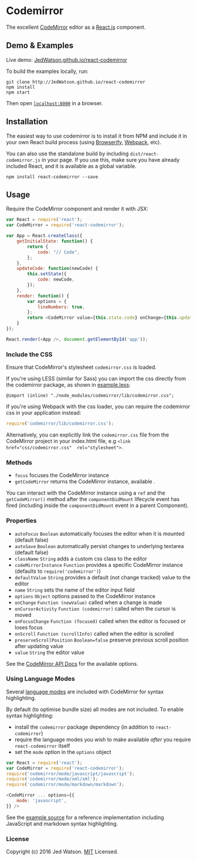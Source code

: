 # Codemirror

The excellent [CodeMirror](https://codemirror.net) editor as a [React.js](http://facebook.github.io/react) component.


## Demo & Examples

Live demo: [JedWatson.github.io/react-codemirror](http://JedWatson.github.io/react-codemirror)

To build the examples locally, run:

```
git clone http://JedWatson.github.io/react-codemirror
npm install
npm start
```

Then open [`localhost:8000`](http://localhost:8000) in a browser.


## Installation

The easiest way to use codemirror is to install it from NPM and include it in your own React build process (using [Browserify](http://browserify.org), [Webpack](http://webpack.github.io/), etc).

You can also use the standalone build by including `dist/react-codemirror.js` in your page. If you use this, make sure you have already included React, and it is available as a global variable.

```
npm install react-codemirror --save
```


## Usage

Require the CodeMirror component and render it with JSX:

```javascript
var React = require('react');
var CodeMirror = require('react-codemirror');

var App = React.createClass({
	getInitialState: function() {
		return {
			code: "// Code",
		};
	},
	updateCode: function(newCode) {
		this.setState({
			code: newCode,
		});
	},
	render: function() {
		var options = {
			lineNumbers: true,
		};
		return <CodeMirror value={this.state.code} onChange={this.updateCode} options={options} />
	}
});

React.render(<App />, document.getElementById('app'));
```

### Include the CSS

Ensure that CodeMirror's stylesheet `codemirror.css` is loaded.

If you're using LESS (similar for Sass) you can import the css directly from the codemirror package, as shown in [example.less](example/src/example.less):

```less
@import (inline) "./node_modules/codemirror/lib/codemirror.css";
```

If you're using Webpack with the css loader, you can require the codemirror css in your application instead:

```js
require('codemirror/lib/codemirror.css');
```

Alternatively, you can explicitly link the `codemirror.css` file from the CodeMirror project in your index.html file, e.g `<link href="css/codemirror.css"  rel="stylesheet">`.

### Methods

* `focus` focuses the CodeMirror instance
* `getCodeMirror` returns the CodeMirror instance, available .

You can interact with the CodeMirror instance using a `ref` and the `getCodeMirror()` method after the `componentDidMount` lifecycle event has fired (including inside the `componentDidMount` event in a parent Component).

### Properties

* `autoFocus` `Boolean` automatically focuses the editor when it is mounted (default false)
* `autoSave` `Boolean` automatically persist changes to underlying textarea (default false)
* `className` `String` adds a custom css class to the editor
* `codeMirrorInstance` `Function` provides a specific CodeMirror instance (defaults to `require('codemirror')`)
* `defaultValue` `String` provides a default (not change tracked) value to the editor
* `name` `String` sets the name of the editor input field
* `options` `Object` options passed to the CodeMirror instance
* `onChange` `Function (newValue)` called when a change is made
* `onCursorActivity` `Function (codemirror)` called when the cursor is moved
* `onFocusChange` `Function (focused)` called when the editor is focused or loses focus
* `onScroll` `Function (scrollInfo)` called when the editor is scrolled
* `preserveScrollPosition` `Boolean=false` preserve previous scroll position after updating value
* `value` `String` the editor value

See the [CodeMirror API Docs](https://codemirror.net/doc/manual.html#api) for the available options.

### Using Language Modes

Several [language modes](https://codemirror.net/mode/) are included with CodeMirror for syntax highlighting.

By default (to optimise bundle size) all modes are not included. To enable syntax highlighting:

* install the `codemirror` package dependency (in addition to `react-codemirror`)
* require the language modes you wish to make available _after_ you require `react-codemirror` itself
* set the `mode` option in the `options` object

```js
var React = require('react');
var CodeMirror = require('react-codemirror');
require('codemirror/mode/javascript/javascript');
require('codemirror/mode/xml/xml');
require('codemirror/mode/markdown/markdown');

<CodeMirror ... options={{
	mode: 'javascript',
}} />
```

See the [example source](https://github.com/JedWatson/react-codemirror/blob/master/example/src/example.js) for a reference implementation including JavaScript and markdown syntax highlighting.

### License

Copyright (c) 2016 Jed Watson. [MIT](LICENSE) Licensed.
